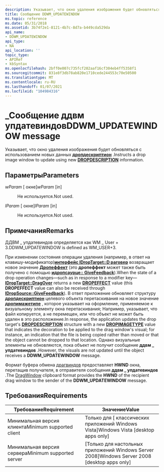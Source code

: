 ```yaml
---
description: Указывает, что окно удаления изображения будет обновляться с использованием новых данных ДРОПДЕСКРИПТИОН.
title: Сообщение DDWM_UPDATEWINDOW
ms.topic: reference
ms.date: 05/31/2018
ms.assetid: 3b74f2e1-8121-4b7c-8d7a-b449cda529da
api_name:
- DDWM_UPDATEWINDOW
api_type:
- NA
api_location: ''
topic_type:
- APIRef
- kbSyntax
ms.openlocfilehash: 2bff0e007c735fcf202aaf16cf304eb4ff5358f1
ms.sourcegitcommit: 831e8f3db78ab820e1710cede244553c70e50500
ms.translationtype: MT
ms.contentlocale: ru-RU
ms.lasthandoff: 01/07/2021
ms.locfileid: "104984316"
---
```

# <a name="ddwm_updatewindow-message"></a><span data-ttu-id="e754e-103">\_Сообщение ддвм упдатевиндов</span><span class="sxs-lookup"><span data-stu-id="e754e-103">DDWM\_UPDATEWINDOW message</span></span>

<span data-ttu-id="e754e-104">Указывает, что окно удаления изображения будет обновляться с использованием новых данных [**дропдескриптион**](/windows/desktop/api/shlobj_core/ns-shlobj_core-dropdescription) .</span><span class="sxs-lookup"><span data-stu-id="e754e-104">Instructs a drop image window to update using new [**DROPDESCRIPTION**](/windows/desktop/api/shlobj_core/ns-shlobj_core-dropdescription) information.</span></span>

## <a name="parameters"></a><span data-ttu-id="e754e-105">Параметры</span><span class="sxs-lookup"><span data-stu-id="e754e-105">Parameters</span></span>

<dl> <dt>

<span data-ttu-id="e754e-106">*wParam* \[ окне\]</span><span class="sxs-lookup"><span data-stu-id="e754e-106">*wParam* \[in\]</span></span>
</dt> <dd>

<span data-ttu-id="e754e-107">Не используется.</span><span class="sxs-lookup"><span data-stu-id="e754e-107">Not used.</span></span>

</dd> <dt>

<span data-ttu-id="e754e-108">*lParam* \[ окне\]</span><span class="sxs-lookup"><span data-stu-id="e754e-108">*lParam* \[in\]</span></span>
</dt> <dd>

<span data-ttu-id="e754e-109">Не используется.</span><span class="sxs-lookup"><span data-stu-id="e754e-109">Not used.</span></span>

</dd> </dl>

## <a name="remarks"></a><span data-ttu-id="e754e-110">Примечания</span><span class="sxs-lookup"><span data-stu-id="e754e-110">Remarks</span></span>

<span data-ttu-id="e754e-111">ДДВМ \_ упдатевиндов определяется как WM \_ User + 3.</span><span class="sxs-lookup"><span data-stu-id="e754e-111">DDWM\_UPDATEWINDOW is defined as WM\_USER+3.</span></span>

<span data-ttu-id="e754e-112">При изменении состояния операции удаления (например, в ответ на клавишу-модификатор)[**интерфейс IDropTarget::D раговер**](/windows/win32/api/oleidl/nf-oleidl-idroptarget-dragover) возвращает новое значение [**Дропеффект**](../com/dropeffect-constants.md) (это **дропеффект** может также быть получено с помощью [**идропсаурце:: GiveFeedback**](/windows/win32/api/oleidl/nf-oleidl-idropsource-givefeedback)).</span><span class="sxs-lookup"><span data-stu-id="e754e-112">When the state of a drop operation changes—such as in response to a modifier key—[**IDropTarget::DragOver**](/windows/win32/api/oleidl/nf-oleidl-idroptarget-dragover) returns a new [**DROPEFFECT**](../com/dropeffect-constants.md) value (this **DROPEFFECT** value can also be received through [**IDropSource::GiveFeedback**](/windows/win32/api/oleidl/nf-oleidl-idropsource-givefeedback)).</span></span> <span data-ttu-id="e754e-113">В ответ приложение обновляет структуру [**дропдескриптион**](/windows/desktop/api/shlobj_core/ns-shlobj_core-dropdescription) целевого объекта перетаскивания на новое значение [**дропимажетипе**](/windows/desktop/api/shlobj_core/ne-shlobj_core-dropimagetype) , которое указывает на оформление, применяемое к визуальному элементу окна перетаскивания; Например, указывает, что файл копируется, а не перемещен, или что объект не может быть удален в это расположение.</span><span class="sxs-lookup"><span data-stu-id="e754e-113">In response, the application updates the drop target's [**DROPDESCRIPTION**](/windows/desktop/api/shlobj_core/ns-shlobj_core-dropdescription) structure with a new [**DROPIMAGETYPE**](/windows/desktop/api/shlobj_core/ne-shlobj_core-dropimagetype) value that indicates the decoration to be applied to the drag window's visual; for instance, an indication that the file is being copied rather than moved or that the object cannot be dropped to that location.</span></span> <span data-ttu-id="e754e-114">Однако визуальные элементы не обновляются, пока объект не получит сообщение **ддвм \_ упдатевиндов** .</span><span class="sxs-lookup"><span data-stu-id="e754e-114">However, the visuals are not updated until the object receives a **DDWM\_UPDATEWINDOW** message.</span></span>

<span data-ttu-id="e754e-115">Формат буфера обмена [драгвиндов](clipboard.md) предоставляет **HWND** окна, перетащив получателя, в отправителя сообщения **ддвм \_ упдатевиндов** .</span><span class="sxs-lookup"><span data-stu-id="e754e-115">The [DragWindow](clipboard.md) clipboard format provides the **HWND** of the recipient drag window to the sender of the **DDWM\_UPDATEWINDOW** message.</span></span>

## <a name="requirements"></a><span data-ttu-id="e754e-116">Требования</span><span class="sxs-lookup"><span data-stu-id="e754e-116">Requirements</span></span>



| <span data-ttu-id="e754e-117">Требование</span><span class="sxs-lookup"><span data-stu-id="e754e-117">Requirement</span></span> | <span data-ttu-id="e754e-118">Значение</span><span class="sxs-lookup"><span data-stu-id="e754e-118">Value</span></span> |
|-------------------------------------|------------------------------------------------------|
| <span data-ttu-id="e754e-119">Минимальная версия клиента</span><span class="sxs-lookup"><span data-stu-id="e754e-119">Minimum supported client</span></span><br/> | <span data-ttu-id="e754e-120">Только для \[ классических приложений Windows Vista\]</span><span class="sxs-lookup"><span data-stu-id="e754e-120">Windows Vista \[desktop apps only\]</span></span><br/>       |
| <span data-ttu-id="e754e-121">Минимальная версия сервера</span><span class="sxs-lookup"><span data-stu-id="e754e-121">Minimum supported server</span></span><br/> | <span data-ttu-id="e754e-122">\[Только для настольных приложений Windows Server 2008\]</span><span class="sxs-lookup"><span data-stu-id="e754e-122">Windows Server 2008 \[desktop apps only\]</span></span><br/> |



 

 
